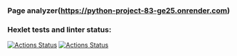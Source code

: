 ### Page analyzer(https://python-project-83-ge25.onrender.com)

### Hexlet tests and linter status:
[![Actions Status](https://github.com/TolkienRools/python-project-83/actions/workflows/hexlet-check.yml/badge.svg)](https://github.com/TolkienRools/python-project-83/actions)
[![Actions Status](https://github.com/TolkienRools/python-project-83/actions/workflows/page-analyzer-check.yml/badge.svg)](https://github.com/TolkienRools/python-project-83/actions)
